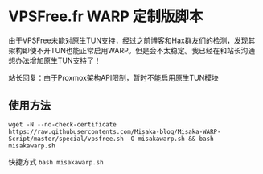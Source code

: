 # VPSFree.fr WARP 定制版脚本

由于VPSFree未能对原生TUN支持，经过之前博客和Hax群友们的检测，发现其架构即使不开TUN也能正常启用WARP。但是会不太稳定。我已经在和站长沟通想办法增加原生TUN支持了！

站长回复：由于Proxmox架构API限制，暂时不能启用原生TUN模块

## 使用方法

```shell
wget -N --no-check-certificate https://raw.githubusercontents.com/Misaka-blog/Misaka-WARP-Script/master/special/vpsfree.sh -O misakawarp.sh && bash misakawarp.sh
```

快捷方式 `bash misakawarp.sh`
